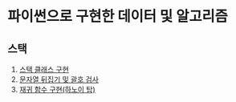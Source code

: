 # 파이썬으로 구현한 데이터 및 알고리즘

## 스택
1. [스택 클래스 구현](https://github.com/woose5000/DSA_Python/blob/main/stack/stackcls.py)
2. [문자열 뒤집기 및 괄호 검사](https://github.com/woose5000/DSA_Python/blob/main/stack/stackapp.py)
3. [재귀 함수 구현(하노이 탑)]()